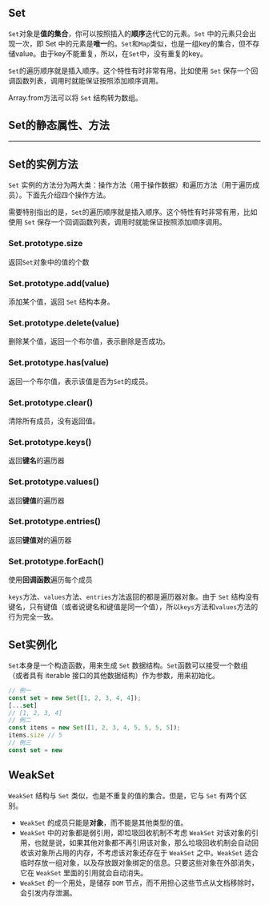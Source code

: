 ## Set

`Set`对象是**值的集合**，你可以按照插入的**顺序**迭代它的元素。`Set` 中的元素只会出现一次，即 Set 中的元素是**唯一**的。`Set`和`Map`类似，也是一组key的集合，但不存储value。由于key不能重复，所以，在`Set`中，没有重复的key。

`Set`的遍历顺序就是插入顺序。这个特性有时非常有用，比如使用 `Set` 保存一个回调函数列表，调用时就能保证按照添加顺序调用。

Array.from方法可以将 `Set` 结构转为数组。
## Set的静态属性、方法

---
## Set的实例方法

`Set` 实例的方法分为两大类：操作方法（用于操作数据）和遍历方法（用于遍历成员）。下面先介绍四个操作方法。

需要特别指出的是，`Set`的遍历顺序就是插入顺序。这个特性有时非常有用，比如使用 `Set` 保存一个回调函数列表，调用时就能保证按照添加顺序调用。

### Set.prototype.size
返回`Set`对象中的值的个数

### Set.prototype.add(value)
添加某个值，返回 `Set` 结构本身。

### Set.prototype.delete(value)
删除某个值，返回一个布尔值，表示删除是否成功。

### Set.prototype.has(value)
返回一个布尔值，表示该值是否为`Set`的成员。

### Set.prototype.clear()
清除所有成员，没有返回值。

### Set.prototype.keys()
返回**键名**的遍历器

### Set.prototype.values()
返回**键值**的遍历器

### Set.prototype.entries()
返回**键值对**的遍历器

### Set.prototype.forEach()
使用**回调函数**遍历每个成员

`keys`方法、`values`方法、`entries`方法返回的都是遍历器对象。由于 `Set` 结构没有键名，只有键值（或者说键名和键值是同一个值），所以`keys`方法和`values`方法的行为完全一致。

## Set实例化
`Set`本身是一个构造函数，用来生成 `Set` 数据结构。`Set`函数可以接受一个数组（或者具有 iterable 接口的其他数据结构）作为参数，用来初始化。
```js
// 例一
const set = new Set([1, 2, 3, 4, 4]);
[...set]
// [1, 2, 3, 4]
// 例二
const items = new Set([1, 2, 3, 4, 5, 5, 5, 5]);
items.size // 5
// 例三
const set = new 
```

## WeakSet
`WeakSet` 结构与 `Set` 类似，也是不重复的值的集合。但是，它与 `Set` 有两个区别。

- `WeakSet` 的成员只能是**对象**，而不能是其他类型的值。
- `WeakSet` 中的对象都是弱引用，即垃圾回收机制不考虑 `WeakSet` 对该对象的引用，也就是说，如果其他对象都不再引用该对象，那么垃圾回收机制会自动回收该对象所占用的内存，不考虑该对象还存在于 `WeakSet` 之中。`WeakSet` 适合临时存放一组对象，以及存放跟对象绑定的信息。只要这些对象在外部消失，它在 `WeakSet` 里面的引用就会自动消失。
- `WeakSet` 的一个用处，是储存 `DOM` 节点，而不用担心这些节点从文档移除时，会引发内存泄漏。
